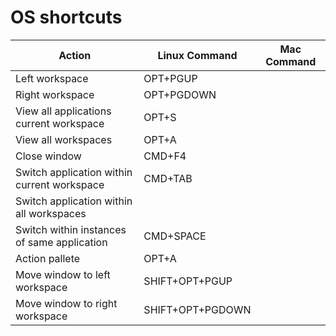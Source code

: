 # OS shortcuts


| Action                                      | Linux Command    | Mac Command |
| -                                           | -                | -           |
| Left workspace                              | OPT+PGUP         |             |
| Right workspace                             | OPT+PGDOWN       |             |
| View all applications current workspace     | OPT+S            |             |
| View all workspaces                         | OPT+A            |             |
| Close window                                | CMD+F4           |             |
| Switch application within current workspace | CMD+TAB          |             |
| Switch application within all workspaces    |                  |             |
| Switch within instances of same application | CMD+SPACE        |             |
| Action pallete                              | OPT+A            |             |
| Move window to left workspace               | SHIFT+OPT+PGUP   |             |
| Move window to right workspace              | SHIFT+OPT+PGDOWN |             |


